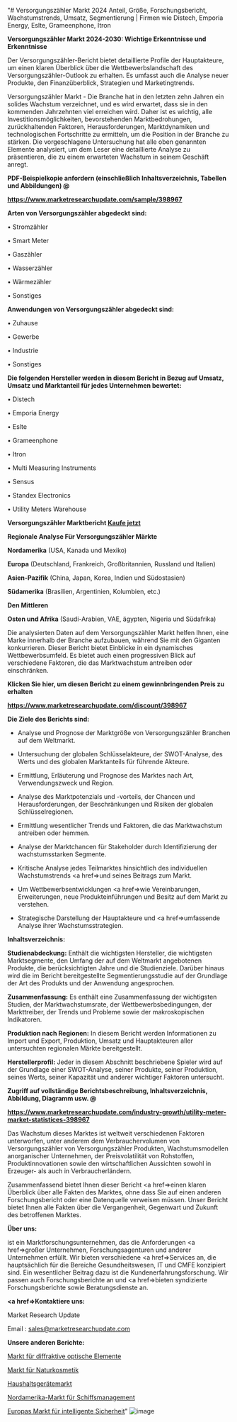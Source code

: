 "# Versorgungszähler Markt 2024 Anteil, Größe, Forschungsbericht, Wachstumstrends, Umsatz, Segmentierung | Firmen wie Distech, Emporia Energy, Eslte, Grameenphone, Itron

<strong>Versorgungszähler Markt 2024-2030: Wichtige Erkenntnisse und Erkenntnisse</strong>

Der Versorgungszähler-Bericht bietet detaillierte Profile der Hauptakteure, um einen klaren Überblick über die Wettbewerbslandschaft des Versorgungszähler-Outlook zu erhalten. Es umfasst auch die Analyse neuer Produkte, den Finanzüberblick, Strategien und Marketingtrends.

Versorgungszähler Markt - Die Branche hat in den letzten zehn Jahren ein solides Wachstum verzeichnet, und es wird erwartet, dass sie in den kommenden Jahrzehnten viel erreichen wird. Daher ist es wichtig, alle Investitionsmöglichkeiten, bevorstehenden Marktbedrohungen, zurückhaltenden Faktoren, Herausforderungen, Marktdynamiken und technologischen Fortschritte zu ermitteln, um die Position in der Branche zu stärken. Die vorgeschlagene Untersuchung hat alle oben genannten Elemente analysiert, um dem Leser eine detaillierte Analyse zu präsentieren, die zu einem erwarteten Wachstum in seinem Geschäft anregt.



<strong><b>PDF-Beispielkopie anfordern (einschließlich Inhaltsverzeichnis, Tabellen und Abbildungen) @ </b></strong>

<strong><a href=https://www.marketresearchupdate.com/sample/398967>

<strong>https://www.marketresearchupdate.com/sample/398967</u></a></strong></strong>



<strong>Arten von Versorgungszähler abgedeckt sind:</strong>

• Stromzähler

• Smart Meter

• Gaszähler

• Wasserzähler

• Wärmezähler

• Sonstiges



<strong>Anwendungen von Versorgungszähler abgedeckt sind:</strong>

• Zuhause

• Gewerbe

• Industrie

• Sonstiges



<strong>Die folgenden Hersteller werden in diesem Bericht in Bezug auf Umsatz, Umsatz und Marktanteil für jedes Unternehmen bewertet:</strong>

• Distech

• Emporia Energy

• Eslte

• Grameenphone

• Itron

• Multi Measuring Instruments

• Sensus

• Standex Electronics

• Utility Meters Warehouse



<strong>Versorgungszähler Marktbericht <a href=https://www.marketresearchupdate.com/buynow/398967>Kaufe jetzt</a></strong>



<strong>Regionale Analyse Für Versorgungszähler Märkte</strong>



<strong>Nordamerika</strong> (USA, Kanada und Mexiko)



<strong>Europa</strong> (Deutschland, Frankreich, Großbritannien, Russland und Italien)



<strong>Asien-Pazifik</strong> (China, Japan, Korea, Indien und Südostasien)



<strong>Südamerika</strong> (Brasilien, Argentinien, Kolumbien, etc.)



<strong>Den Mittleren</strong> 

<strong>Osten und Afrika</strong> (Saudi-Arabien, VAE, ägypten, Nigeria und Südafrika)

Die analysierten Daten auf dem Versorgungszähler Markt helfen Ihnen, eine Marke innerhalb der Branche aufzubauen, während Sie mit den Giganten konkurrieren. Dieser Bericht bietet Einblicke in ein dynamisches Wettbewerbsumfeld. Es bietet auch einen progressiven Blick auf verschiedene Faktoren, die das Marktwachstum antreiben oder einschränken.



<strong>Klicken Sie hier, um diesen Bericht zu einem gewinnbringenden Preis zu erhalten
</strong>

<strong><a href=https://www.marketresearchupdate.com/discount/398967>https://www.marketresearchupdate.com/discount/398967</b></u></strong></a>



<strong>Die Ziele des Berichts sind:</strong>

- Analyse und Prognose der Marktgröße von Versorgungszähler Branchen auf dem Weltmarkt.

- Untersuchung der globalen Schlüsselakteure, der SWOT-Analyse, des Werts und des globalen Marktanteils für führende Akteure.

- Ermittlung, Erläuterung und Prognose des Marktes nach Art, Verwendungszweck und Region.

- Analyse des Marktpotenzials und -vorteils, der Chancen und Herausforderungen, der Beschränkungen und Risiken der globalen Schlüsselregionen.

- Ermittlung wesentlicher Trends und Faktoren, die das Marktwachstum antreiben oder hemmen.

- Analyse der Marktchancen für Stakeholder durch Identifizierung der wachstumsstarken Segmente.

- Kritische Analyse jedes Teilmarktes hinsichtlich des individuellen Wachstumstrends <a href=>und</a> seines Beitrags zum Markt.

- Um Wettbewerbsentwicklungen <a href=>wie</a> Vereinbarungen, Erweiterungen, neue Produkteinführungen und Besitz auf dem Markt zu verstehen.

- Strategische Darstellung der Hauptakteure und <a href=>umfas</a>sende Analyse ihrer Wachstumsstrategien.



<strong>Inhaltsverzeichnis:</strong>



<strong>Studienabdeckung:</strong> Enthält die wichtigsten Hersteller, die wichtigsten Marktsegmente, den Umfang der auf dem Weltmarkt angebotenen Produkte, die berücksichtigten Jahre und die Studienziele. Darüber hinaus wird die im Bericht bereitgestellte Segmentierungsstudie auf der Grundlage der Art des Produkts und der Anwendung angesprochen.



<strong>Zusammenfassung:</strong> Es enthält eine Zusammenfassung der wichtigsten Studien, der Marktwachstumsrate, der Wettbewerbsbedingungen, der Markttreiber, der Trends und Probleme sowie der makroskopischen Indikatoren.



<strong>Produktion nach Regionen:</strong> In diesem Bericht werden Informationen zu Import und Export, Produktion, Umsatz und Hauptakteuren aller untersuchten regionalen Märkte bereitgestellt.



<strong>Herstellerprofil:</strong> Jeder in diesem Abschnitt beschriebene Spieler wird auf der Grundlage einer SWOT-Analyse, seiner Produkte, seiner Produktion, seines Werts, seiner Kapazität und anderer wichtiger Faktoren untersucht.



<strong><b>Zugriff auf vollständige Berichtsbeschreibung, Inhaltsverzeichnis, Abbildung, Diagramm usw. @ </b></strong>

<strong><a href=https://www.marketresearchupdate.com/industry-growth/utility-meter-market-statistices-398967>https://www.marketresearchupdate.com/industry-growth/utility-meter-market-statistices-398967</a></strong>

Das Wachstum dieses Marktes ist weltweit verschiedenen Faktoren unterworfen, unter anderem dem Verbrauchervolumen von Versorgungszähler von Versorgungszähler Produkten, Wachstumsmodellen anorganischer Unternehmen, der Preisvolatilität von Rohstoffen, Produktinnovationen sowie den wirtschaftlichen Aussichten sowohl in Erzeuger- als auch in Verbraucherländern.

Zusammenfassend bietet Ihnen dieser Bericht <a href=>einen</a> klaren Überblick über alle Fakten des Marktes, ohne dass Sie auf einen anderen Forschungsbericht oder eine Datenquelle verweisen müssen. Unser Bericht bietet Ihnen alle Fakten über die Vergangenheit, Gegenwart und Zukunft des betroffenen Marktes.



<strong>Über uns:</strong>

 ist ein Marktforschungsunternehmen, das die Anforderungen <a href=>großer</a> Unternehmen, Forschungsagenturen und anderer Unternehmen erfüllt. Wir bieten verschiedene <a href=>Services</a> an, die hauptsächlich für die Bereiche Gesundheitswesen, IT und CMFE konzipiert sind. Ein wesentlicher Beitrag dazu ist die Kundenerfahrungsforschung. Wir passen auch Forschungsberichte an und <a href=>bieten</a> syndizierte Forschungsberichte sowie Beratungsdienste an.



<strong><a href=>Kontaktiere uns:</a></strong>

Market Research Update

Email : sales@marketresearchupdate.com



<strong>Unsere anderen Berichte:</strong>

<a href=https://www.linkedin.com/pulse/diffractive-optical-elements-market-witness-huge-growth>Markt für diffraktive optische Elemente</a>

<a href=https://www.linkedin.com/pulse/natural-organic-cosmetics-market-2023-remarking-enormous>Markt für Naturkosmetik</a>

<a href=https://www.linkedin.com/pulse/house-appliances-market-2023-remarking-enormous>Haushaltsgerätemarkt</a>

<a href=https://www.linkedin.com/pulse/north-america-ship-management-market-size2023-2030>Nordamerika-Markt für Schiffsmanagement</a>

<a href=https://www.linkedin.com/pulse/europe-smart-security-market-2023-top-industry-trend>Europas Markt für intelligente Sicherheit</a>"
![image](https://github.com/RushikeshRI/news24analysis/assets/164026548/c124414e-a98e-4b1e-bf53-1dcf08e3b68f)
